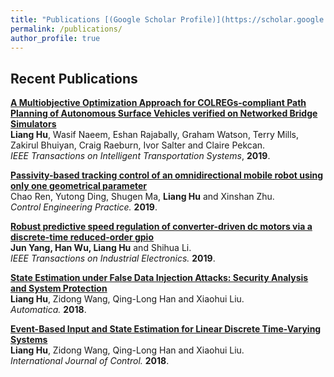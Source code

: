 ```yaml
---
title: "Publications [(Google Scholar Profile)](https://scholar.google.co.uk/citations?user=hUhUGfYAAAAJ&hl=en)"
permalink: /publications/
author_profile: true
---
```


## Recent Publications
<b>[A Multiobjective Optimization Approach for COLREGs-compliant Path Planning of Autonomous Surface Vehicles verified on Networked Bridge Simulators](https://ieeexplore.ieee.org/abstract/document/8684290)</b><br>
<b>Liang Hu</b>, Wasif Naeem, Eshan Rajabally, Graham Watson, Terry Mills, Zakirul Bhuiyan, Craig Raeburn, Ivor Salter and Claire Pekcan.<br><i>IEEE Transactions on Intelligent Transportation Systems</i>, <b>2019</b>.

<b>[Passivity-based tracking control of an omnidirectional mobile robot using only one geometrical parameter](https://www.sciencedirect.com/science/article/abs/pii/S0967066119301017)</b><br>
Chao Ren, Yutong Ding, Shugen Ma, <b>Liang Hu</b> and Xinshan Zhu.<br>
<i>Control Engineering Practice.</i> <b>2019</b>.

<b>[Robust predictive speed regulation of converter-driven dc motors via a discrete-time reduced-order gpio](https://ieeexplore.ieee.org/abstract/document/8517149/)</b><br><b>Jun Yang, Han Wu, Liang Hu</b> and Shihua Li.<br><i>IEEE Transactions on Industrial Electronics.</i> <b>2019</b>.

<b>[State Estimation under False Data Injection Attacks: Security Analysis and System Protection](https://www.sciencedirect.com/science/article/pii/S0005109817304983)</b><br>
<b>Liang Hu</b>, Zidong Wang, Qing-Long Han and Xiaohui Liu.<br>
<i>Automatica.</i> <b>2018</b>.

<b>[Event-Based Input and State Estimation for Linear Discrete Time-Varying Systems](https://www.tandfonline.com/doi/abs/10.1080/00207179.2016.1269205)</b><br><b>Liang Hu</b>, Zidong Wang, Qing-Long Han and Xiaohui Liu.<br><i>International Journal of Control.</i> <b>2018</b>.


